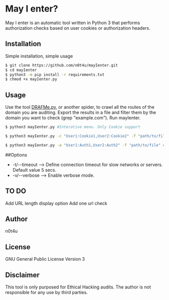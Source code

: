 # May I enter?

May I enter is an automatic tool written in Python 3 that performs authorization checks based on user cookies or authorization headers.

## Installation
Simple installation, simple usage
```sh
$ git clone https://github.com/n0t4u/mayIenter.git
$ cd mayIenter
$ python3 -m pip install -r requirements.txt
$ chmod +x mayIenter.py
```
## Usage
Use the tool [DRAFMe.py](https://github.com/n0t4u/DRAFMe), or another spider, to crawl all the routes of the domain you are auditing.
Export the results in a file and filter them by the domain you want to check (grep "example.com").
Run mayIenter.

```sh
$ python3 mayIenter.py #Interative menu. Only Cookie support

$ python3 mayIenter.py -c "User1:Cookie1,User2:Cookie2" -f "path/to/file" #Command line

$ python3 mayIenter.py -a "User1:Auth1,User2:Auth2" -f "path/to/file" #Command line
```

##Options
* -t/--timeout --> Define connection timeout for slow networks or servers. Default value 5 secs.
* -v/--verbose --> Enable verbose mode.

## TO DO
Add URL length display option
Add one url check

## Author 
n0t4u

## License
GNU General Public License Version 3

## Disclaimer
This tool is only purposed for Ethical Hacking audits. The author is not responsible for any use by third parties.